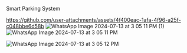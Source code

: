 Smart Parking System

https://github.com/user-attachments/assets/4f400eac-1afa-4f96-a25f-c048bbe6d58b
![WhatsApp Image 2024-07-13 at 3 05 11 PM (1)](https://github.com/user-attachments/assets/910d9b8f-20f5-4232-960a-b01b6720fc1c) ![WhatsApp Image 2024-07-13 at 3 05 11 PM](https://github.com/user-attachments/assets/0bcf9d3d-24bd-4f78-9c60-44c1a5425c13)

![WhatsApp Image 2024-07-13 at 3 05 12 PM](https://github.com/user-attachments/assets/b98ffe37-e9ab-4647-9b0c-95bf5047f357)



